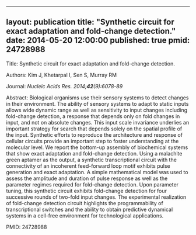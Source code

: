 
---
layout: publication
title:  "Synthetic circuit for exact adaptation and fold-change detection."
date:   2014-05-20 12:00:00
published: true
pmid: 24728988
---

Title: Synthetic circuit for exact adaptation and fold-change detection.

Authors: Kim J, Khetarpal I, Sen S, Murray RM

Journal: *Nucleic Acids Res. 2014;**42**(9):6078-89*

Abstract: Biological organisms use their sensory systems to detect changes in their environment. The ability of sensory systems to adapt to static inputs allows wide dynamic range as well as sensitivity to input changes including fold-change detection, a response that depends only on fold changes in input, and not on absolute changes. This input scale invariance underlies an important strategy for search that depends solely on the spatial profile of the input. Synthetic efforts to reproduce the architecture and response of cellular circuits provide an important step to foster understanding at the molecular level. We report the bottom-up assembly of biochemical systems that show exact adaptation and fold-change detection. Using a malachite green aptamer as the output, a synthetic transcriptional circuit with the connectivity of an incoherent feed-forward loop motif exhibits pulse generation and exact adaptation. A simple mathematical model was used to assess the amplitude and duration of pulse response as well as the parameter regimes required for fold-change detection. Upon parameter tuning, this synthetic circuit exhibits fold-change detection for four successive rounds of two-fold input changes. The experimental realization of fold-change detection circuit highlights the programmability of transcriptional switches and the ability to obtain predictive dynamical systems in a cell-free environment for technological applications.

PMID: 24728988

